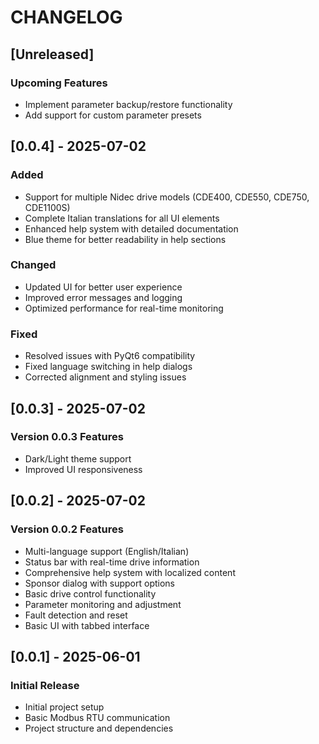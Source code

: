 # CHANGELOG

## [Unreleased]

### Upcoming Features

- Implement parameter backup/restore functionality
- Add support for custom parameter presets

## [0.0.4] - 2025-07-02

### Added
- Support for multiple Nidec drive models (CDE400, CDE550, CDE750, CDE1100S)
- Complete Italian translations for all UI elements
- Enhanced help system with detailed documentation
- Blue theme for better readability in help sections

### Changed
- Updated UI for better user experience
- Improved error messages and logging
- Optimized performance for real-time monitoring

### Fixed
- Resolved issues with PyQt6 compatibility
- Fixed language switching in help dialogs
- Corrected alignment and styling issues

## [0.0.3] - 2025-07-02

### Version 0.0.3 Features

- Dark/Light theme support
- Improved UI responsiveness

## [0.0.2] - 2025-07-02

### Version 0.0.2 Features

- Multi-language support (English/Italian)
- Status bar with real-time drive information
- Comprehensive help system with localized content
- Sponsor dialog with support options
- Basic drive control functionality
- Parameter monitoring and adjustment
- Fault detection and reset
- Basic UI with tabbed interface

## [0.0.1] - 2025-06-01

### Initial Release

- Initial project setup
- Basic Modbus RTU communication
- Project structure and dependencies

